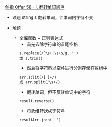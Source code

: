 [剑指 Offer 58 - I. 翻转单词顺序](https://leetcode-cn.com/problems/fan-zhuan-dan-ci-shun-xu-lcof/)

- 读题
    string s
    翻转单词，但单词内字符不变

- 解题  
    - 全库函数 + 正则表达式
        - 首先去除字符串的首尾空格
        ```
        s.replace(/^\s+|\s+$/g, '')
        或 s.trim()
        ```
        - 然后将字符串以空格进行分割存储在数组中
        ```
        arr.split(/[ ]+/)
        或 arr.split(/\s+/)
        ```
        - 翻转单词，但不反转单词中的字符
        ```
        result.reverse()
        ```
        - 将数组转换成字符串
        ```
        resultArr.join(' ')
        ```